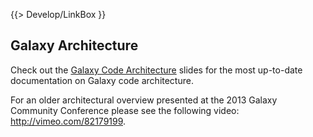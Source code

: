 {{> Develop/LinkBox }}

## Galaxy Architecture

Check out the [Galaxy Code Architecture](https://training.galaxyproject.org/training-material/topics/dev/tutorials/architecture/slides.html#1) slides for the most up-to-date documentation on Galaxy code architecture.

For an older architectural overview presented at the 2013 Galaxy Community Conference please see the following video: http://vimeo.com/82179199.

